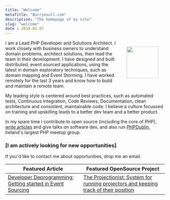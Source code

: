 ```yaml
---
title: "Welcome"
metaTitle: "Barryosull.com"
description: "The homepage of my site"
slug: "welcome"
date : 2018-01-07
---
```


<img class="face" style="float:right;width:100px;height:100px; padding:20px;" src="https://thepracticaldev.s3.amazonaws.com/uploads/user/profile_image/17829/130dc702-1fb9-4dfc-9151-138dbdd78095.jpg">

I am a Lead PHP Developer and Solutions Architect. I work closely with business owners to understand domain problems, architect solutions, then lead the team in their development. I have designed and built distributed, event sourced applications, using the latest in domain exploratory techniques, such as domain mapping and Event Storming. I have worked remotely for the last 3 years and know how to build and maintain a remote team.

My leading style is centered around best practices, such as automated tests, Continuous Integration, Code Reviews, Documentation, clean architecture and consistent, maintainable code. I believe a culture focussed on training and upskilling leads to a better dev team and a better product.

In my spare time I contribute to open source (including the core of PHP), [write articles](/blog) and give talks on software dev, and also run [PHPDublin](https://www.meetup.com/PHP-Dublin/), Ireland's largest PHP meetup group.

### [I am actively looking for new opportunities\]

If you'd like to contact me about opportunities, drop me an email. 

| Featured Article | Featured OpenSource Project |
| ---------------- | ------------------------- |
| [Developer Deprogramming: Getting started in Event Sourcing](/blog/developer-deprogramming-getting-started-in-event-sourcing) | [The Projectionist: System for running projectors and keeping track of their position](https://github.com/barryosull/the-projectionist) |